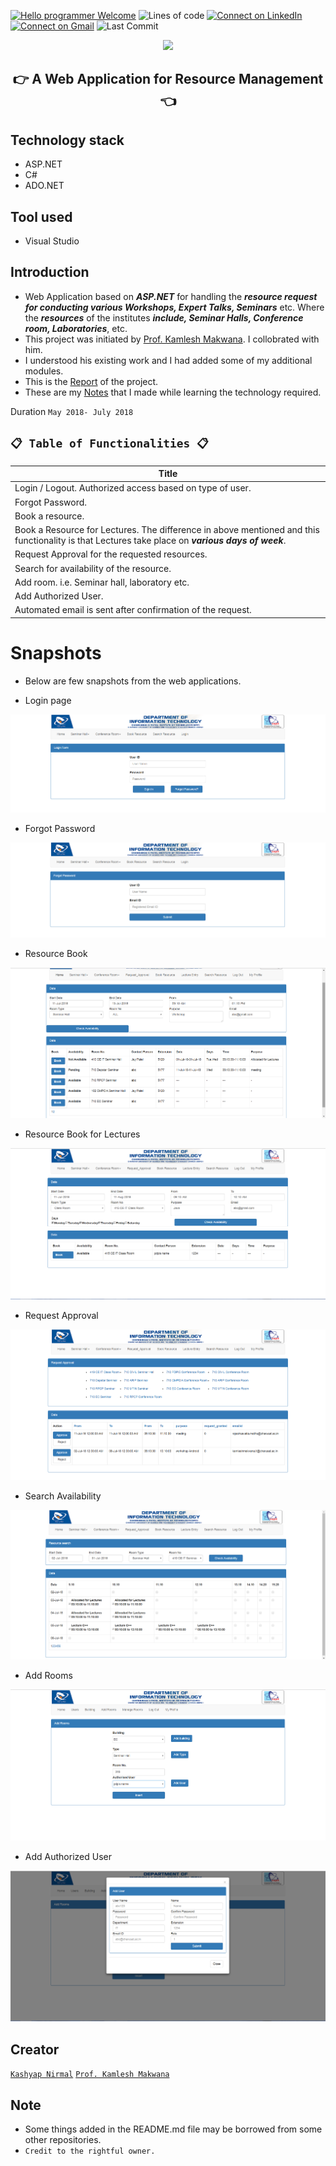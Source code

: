 [![Hello programmer Welcome](https://img.shields.io/badge/Hello,Programmer!-Welcome-orange.svg?style=flat&logo=github)](https://github.com/Kashyap-Nirmal)
![Lines of code](https://img.shields.io/tokei/lines/github/Kashyap-Nirmal/Leetcode-Solutions?style=plastic)
[![Connect on LinkedIn](https://img.shields.io/badge/--linkedin?label=LinkedIn&logo=LinkedIn&style=social)](https://www.linkedin.com/in/kashyap-nirmal/) 
[![Connect on Gmail](https://img.shields.io/badge/--Gmail?label=Gmail&logo=Gmail&style=social)](mailto:kashyapnirmal18@gmail.com)
![Last Commit](https://img.shields.io/github/last-commit/Kashyap-Nirmal/Leetcode-Solutions?style=plastic)

<p align="center">
<img src="https://capsule-render.vercel.app/api?type=rect&color=gradient&height=100&section=header&text=Resource%20Management&fontSize=70&fontAlignY=70" /> 
<h2 align="center">👉 A Web Application for Resource Management 👈</h2>
</p>

## Technology stack
- ASP.NET
- C#
- ADO.NET

## Tool used
- Visual Studio

## Introduction

- Web Application based on ***ASP.NET*** for handling the ***resource request for conducting various Workshops, Expert Talks, Seminars*** etc. Where the ***resources*** of the institutes ***include, Seminar Halls, Conference room, Laboratories***, etc.
- This project was initiated by [Prof. Kamlesh Makwana](https://github.com/kamlesh-it). I collobrated with him. 
- I understood his existing work and I had added some of my additional modules.
- This is the [Report](./Report/Resource%20Management%20report.pdf) of the project.
- These are my [Notes](https://github.com/Kashyap-Nirmal/Resource-Management/tree/master/Notes) that I made while learning the technology required.

Duration `May 2018- July 2018`

## `📋 Table of Functionalities 📋`

| Title |
|---|
|Login / Logout. Authorized access based on type of user.|
|Forgot Password.|
|Book a resource.|
|Book a Resource for Lectures. The difference in above mentioned and this functionality is that Lectures take place on ***various days of week***.|
|Request Approval for the requested resources.|
|Search for availability of the resource.|
|Add room. i.e. Seminar hall, laboratory etc.|
|Add Authorized User.|
|Automated email is sent after confirmation of the request.|

# Snapshots 

- Below are few snapshots from the web applications. 

- Login page

![Login page](https://github.com/Kashyap-Nirmal/Resource-Management/blob/master/Snap/Login.png)

- Forgot Password

![Forgot Password](https://github.com/Kashyap-Nirmal/Resource-Management/blob/master/Snap/Forgot_Password.png)

- Resource Book

![Resource Book](https://github.com/Kashyap-Nirmal/Resource-Management/blob/master/Snap/Reource_Book.png)

- Resource Book for Lectures

![Resource Book for Lectures](https://github.com/Kashyap-Nirmal/Resource-Management/blob/master/Snap/Resource_Book(lec).png)

- Request Approval

![Request Approval](https://github.com/Kashyap-Nirmal/Resource-Management/blob/master/Snap/RequestApproval.png)

- Search Availability

![Search Availability](https://github.com/Kashyap-Nirmal/Resource-Management/blob/master/Snap/search.png)

- Add Rooms

![Add Rooms](https://github.com/Kashyap-Nirmal/Resource-Management/blob/master/Snap/AddRooms.png)

- Add Authorized User

![Add Authorized User](https://github.com/Kashyap-Nirmal/Resource-Management/blob/master/Snap/Authorised_user(popup).png)

## Creator 
[`Kashyap Nirmal`](https://github.com/Kashyap-Nirmal/)
[`Prof. Kamlesh Makwana`](https://github.com/kamlesh-it)

## Note
- Some things added in the README.md file may be borrowed from some other repositories. 
- `Credit to the rightful owner.`
